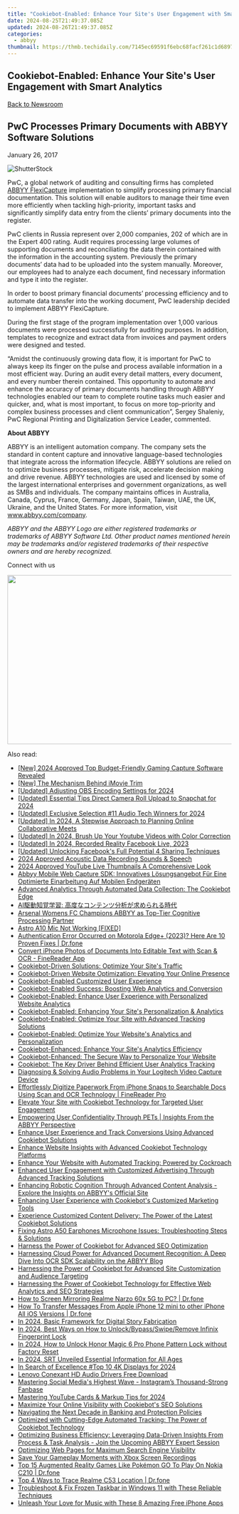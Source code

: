 ```yaml
---
title: "Cookiebot-Enabled: Enhance Your Site's User Engagement with Smart Analytics"
date: 2024-08-25T21:49:37.085Z
updated: 2024-08-26T21:49:37.085Z
categories:
  - abbyy
thumbnail: https://thmb.techidaily.com/7145ec69591f6ebc68facf261c1d68971298e27f3697b076251aa5b51f323de0.jpg
---
```


## Cookiebot-Enabled: Enhance Your Site's User Engagement with Smart Analytics

[Back to Newsroom](https://tools.techidaily.com/abbyy/products/)

## PwC Processes Primary Documents with ABBYY Software Solutions

January 26, 2017

![ShutterStock](https://content.abbyy.com/-/media/project/abbyy/abbyy/branchtemplates/shutterstock_1272462163_1296-x-729.jpg?h=729&iar=0&w=1296)

PwC, a global network of auditing and consulting firms has completed [ABBYY FlexiCapture](https://tools.techidaily.com/abbyy/products/) implementation to simplify processing primary financial documentation. This solution will enable auditors to manage their time even more efficiently when tackling high-priority, important tasks and significantly simplify data entry from the clients’ primary documents into the register.

PwC clients in Russia represent over 2,000 companies, 202 of which are in the Expert 400 rating. Audit requires processing large volumes of supporting documents and reconciliating the data therein contained with the information in the accounting system. Previously the primary documents’ data had to be uploaded into the system manually. Moreover, our employees had to analyze each document, find necessary information and type it into the register.

In order to boost primary financial documents’ processing efficiency and to automate data transfer into the working document, PwC leadership decided to implement ABBYY FlexiCapture.

During the first stage of the program implementation over 1,000 various documents were processed successfully for auditing purposes. In addition, templates to recognize and extract data from invoices and payment orders were designed and tested.

“Amidst the continuously growing data flow, it is important for PwC to always keep its finger on the pulse and process available information in a most efficient way. During an audit every detail matters, every document, and every number therein contained. This opportunity to automate and enhance the accuracy of primary documents handling through ABBYY technologies enabled our team to complete routine tasks much easier and quicker, and, what is most important, to focus on more top-priority and complex business processes and client communication”, Sergey Shaleniy, PwC Regional Printing and Digitalization Service Leader, commented.

**About ABBYY**

ABBYY is an intelligent automation company. The company sets the standard in content capture and innovative language-based technologies that integrate across the information lifecycle. ABBYY solutions are relied on to optimize business processes, mitigate risk, accelerate decision making and drive revenue. ABBYY technologies are used and licensed by some of the largest international enterprises and government organizations, as well as SMBs and individuals. The company maintains offices in Australia, Canada, Cyprus, France, Germany, Japan, Spain, Taiwan, UAE, the UK, Ukraine, and the United States. For more information, visit www.abbyy.com/company.

_ABBYY and the ABBYY Logo are either registered trademarks or trademarks of ABBYY Software Ltd. Other product names mentioned herein may be trademarks and/or registered trademarks of their respective owners and are hereby recognized._

Connect with us

<ins class="adsbygoogle"
     style="display:block"
     data-ad-format="autorelaxed"
     data-ad-client="ca-pub-7571918770474297"
     data-ad-slot="1223367746"></ins>



<ins class="adsbygoogle"
     style="display:block"
     data-ad-client="ca-pub-7571918770474297"
     data-ad-slot="8358498916"
     data-ad-format="auto"
     data-full-width-responsive="true"></ins>

<!-- affiliate ads begin -->
<a href="https://twopages.pxf.io/c/5597632/2016067/18544" target="_top" id="2016067"><img src="//a.impactradius-go.com/display-ad/18544-2016067" border="0" alt="" width="1020" height="380"/></a><img height="0" width="0" src="https://imp.pxf.io/i/5597632/2016067/18544" style="position:absolute;visibility:hidden;" border="0" />
<!-- affiliate ads end -->
<span class="atpl-alsoreadstyle">Also read:</span>
<div><ul>
<li><a href="https://visual-screen-recording.techidaily.com/new-2024-approved-top-budget-friendly-gaming-capture-software-revealed/"><u>[New] 2024 Approved  Top Budget-Friendly Gaming Capture Software Revealed</u></a></li>
<li><a href="https://some-skills.techidaily.com/new-the-mechanism-behind-imovie-trim/"><u>[New] The Mechanism Behind iMovie Trim</u></a></li>
<li><a href="https://remote-screen-capture.techidaily.com/updated-adjusting-obs-encoding-settings-for-2024/"><u>[Updated] Adjusting OBS Encoding Settings for 2024</u></a></li>
<li><a href="https://snapchat-videos.techidaily.com/updated-essential-tips-direct-camera-roll-upload-to-snapchat-for-2024/"><u>[Updated] Essential Tips  Direct Camera Roll Upload to Snapchat for 2024</u></a></li>
<li><a href="https://screen-video-capture.techidaily.com/updated-exclusive-selection-11-audio-tech-winners-for-2024/"><u>[Updated] Exclusive Selection  #11 Audio Tech Winners for 2024</u></a></li>
<li><a href="https://screen-mirroring-recording.techidaily.com/updated-in-2024-a-stepwise-approach-to-planning-online-collaborative-meets/"><u>[Updated] In 2024, A Stepwise Approach to Planning Online Collaborative Meets</u></a></li>
<li><a href="https://youtube-tips.techidaily.com/ed-in-2024-brush-up-your-youtube-videos-with-color-correction/"><u>[Updated] In 2024, Brush Up Your Youtube Videos with Color Correction</u></a></li>
<li><a href="https://facebook-videos.techidaily.com/updated-in-2024-recorded-reality-facebook-live-2023/"><u>[Updated] In 2024, Recorded Reality  Facebook Live, 2023</u></a></li>
<li><a href="https://facebook-clips.techidaily.com/updated-unlocking-facebooks-full-potential-4-sharing-techniques/"><u>[Updated] Unlocking Facebook's Full Potential  4 Sharing Techniques</u></a></li>
<li><a href="https://remote-screen-capture.techidaily.com/2024-approved-acoustic-data-recording-sounds-and-speech/"><u>2024 Approved  Acoustic Data Recording  Sounds & Speech</u></a></li>
<li><a href="https://facebook-video-footage.techidaily.com/2024-approved-youtube-live-thumbnails-a-comprehensive-look/"><u>2024 Approved  YouTube Live Thumbnails  A Comprehensive Look</u></a></li>
<li><a href="https://solve-marvelous.techidaily.com/abbyy-mobile-web-capture-sdk-innovatives-losungsangebot-fur-eine-optimierte-einarbeitung-auf-mobilen-endgeraten/"><u>Abbyy Mobile Web Capture SDK: Innovatives Lösungsangebot Für Eine Optimierte Einarbeitung Auf Mobilen Endgeräten</u></a></li>
<li><a href="https://solve-marvelous.techidaily.com/advanced-analytics-through-automated-data-collection-the-cookiebot-edge/"><u>Advanced Analytics Through Automated Data Collection: The Cookiebot Edge</u></a></li>
<li><a href="https://solve-marvelous.techidaily.com/ai/"><u>AI駆動知覚学習: 高度なコンテンツ分析が求められる時代</u></a></li>
<li><a href="https://solve-marvelous.techidaily.com/arsenal-womens-fc-champions-abbyy-as-top-tier-cognitive-processing-partner/"><u>Arsenal Womens FC Champions ABBYY as Top-Tier Cognitive Processing Partner</u></a></li>
<li><a href="https://sound-issues.techidaily.com/astro-a10-mic-not-working-fixed/"><u>Astro A10 Mic Not Working [FIXED]</u></a></li>
<li><a href="https://howto.techidaily.com/authentication-error-occurred-on-motorola-edgeplus-2023-here-are-10-proven-fixes-drfone-by-drfone-fix-android-problems-fix-android-problems/"><u>Authentication Error Occurred on Motorola Edge+ (2023)? Here Are 10 Proven Fixes | Dr.fone</u></a></li>
<li><a href="https://solve-marvelous.techidaily.com/convert-iphone-photos-of-documents-into-editable-text-with-scan-and-ocr-finereader-app/"><u>Convert iPhone Photos of Documents Into Editable Text with Scan & OCR - FineReader App</u></a></li>
<li><a href="https://solve-marvelous.techidaily.com/cookiebot-driven-solutions-optimize-your-sites-traffic/"><u>Cookiebot-Driven Solutions: Optimize Your Site's Traffic</u></a></li>
<li><a href="https://solve-marvelous.techidaily.com/cookiebot-driven-website-optimization-elevating-your-online-presence/"><u>Cookiebot-Driven Website Optimization: Elevating Your Online Presence</u></a></li>
<li><a href="https://solve-marvelous.techidaily.com/cookiebot-enabled-customized-user-experience/"><u>Cookiebot-Enabled Customized User Experience</u></a></li>
<li><a href="https://solve-marvelous.techidaily.com/cookiebot-enabled-success-boosting-web-analytics-and-conversion/"><u>Cookiebot-Enabled Success: Boosting Web Analytics and Conversion</u></a></li>
<li><a href="https://solve-marvelous.techidaily.com/cookiebot-enabled-enhance-user-experience-with-personalized-website-analytics/"><u>Cookiebot-Enabled: Enhance User Experience with Personalized Website Analytics</u></a></li>
<li><a href="https://solve-marvelous.techidaily.com/cookiebot-enabled-enhancing-your-sites-personalization-and-analytics/"><u>Cookiebot-Enabled: Enhancing Your Site's Personalization & Analytics</u></a></li>
<li><a href="https://solve-marvelous.techidaily.com/cookiebot-enabled-optimize-your-site-with-advanced-tracking-solutions/"><u>Cookiebot-Enabled: Optimize Your Site with Advanced Tracking Solutions</u></a></li>
<li><a href="https://solve-marvelous.techidaily.com/cookiebot-enabled-optimize-your-websites-analytics-and-personalization/"><u>Cookiebot-Enabled: Optimize Your Website's Analytics and Personalization</u></a></li>
<li><a href="https://solve-marvelous.techidaily.com/cookiebot-enhanced-enhance-your-sites-analytics-efficiency/"><u>Cookiebot-Enhanced: Enhance Your Site's Analytics Efficiency</u></a></li>
<li><a href="https://solve-marvelous.techidaily.com/cookiebot-enhanced-the-secure-way-to-personalize-your-website/"><u>Cookiebot-Enhanced: The Secure Way to Personalize Your Website</u></a></li>
<li><a href="https://solve-marvelous.techidaily.com/cookiebot-the-key-driver-behind-efficient-user-analytics-tracking/"><u>Cookiebot: The Key Driver Behind Efficient User Analytics Tracking</u></a></li>
<li><a href="https://sound-issues.techidaily.com/diagnosing-and-solving-audio-problems-in-your-logitech-video-capture-device/"><u>Diagnosing & Solving Audio Problems in Your Logitech Video Capture Device</u></a></li>
<li><a href="https://solve-marvelous.techidaily.com/effortlessly-digitize-paperwork-from-iphone-snaps-to-searchable-docs-using-scan-and-ocr-technology-finereader-pro/"><u>Effortlessly Digitize Paperwork From iPhone Snaps to Searchable Docs Using Scan and OCR Technology | FineReader Pro</u></a></li>
<li><a href="https://solve-marvelous.techidaily.com/elevate-your-site-with-cookiebot-technology-for-targeted-user-engagement/"><u>Elevate Your Site with Cookiebot Technology for Targeted User Engagement</u></a></li>
<li><a href="https://solve-marvelous.techidaily.com/empowering-user-confidentiality-through-pets-insights-from-the-abbyy-perspective/"><u>Empowering User Confidentiality Through PETs | Insights From the ABBYY Perspective</u></a></li>
<li><a href="https://solve-marvelous.techidaily.com/enhance-user-experience-and-track-conversions-using-advanced-cookiebot-solutions/"><u>Enhance User Experience and Track Conversions Using Advanced Cookiebot Solutions</u></a></li>
<li><a href="https://solve-marvelous.techidaily.com/enhance-website-insights-with-advanced-cookiebot-technology-platforms/"><u>Enhance Website Insights with Advanced Cookiebot Technology Platforms</u></a></li>
<li><a href="https://solve-marvelous.techidaily.com/enhance-your-website-with-automated-tracking-powered-by-cockroach/"><u>Enhance Your Website with Automated Tracking: Powered by Cockroach</u></a></li>
<li><a href="https://solve-marvelous.techidaily.com/enhanced-user-engagement-with-customized-advertising-through-advanced-tracking-solutions/"><u>Enhanced User Engagement with Customized Advertising Through Advanced Tracking Solutions</u></a></li>
<li><a href="https://solve-marvelous.techidaily.com/enhancing-robotic-cognition-through-advanced-content-analysis-explore-the-insights-on-abbyys-official-site/"><u>Enhancing Robotic Cognition Through Advanced Content Analysis - Explore the Insights on ABBYY's Official Site</u></a></li>
<li><a href="https://solve-marvelous.techidaily.com/enhancing-user-experience-with-cookiebots-customized-marketing-tools/"><u>Enhancing User Experience with Cookiebot's Customized Marketing Tools</u></a></li>
<li><a href="https://solve-marvelous.techidaily.com/experience-customized-content-delivery-the-power-of-the-latest-cookiebot-solutions/"><u>Experience Customized Content Delivery: The Power of the Latest Cookiebot Solutions</u></a></li>
<li><a href="https://sound-issues.techidaily.com/fixing-astro-a50-earphones-microphone-issues-troubleshooting-steps-and-solutions/"><u>Fixing Astro A50 Earphones Microphone Issues: Troubleshooting Steps & Solutions</u></a></li>
<li><a href="https://solve-marvelous.techidaily.com/harness-the-power-of-cookiebot-for-advanced-seo-optimization/"><u>Harness the Power of Cookiebot for Advanced SEO Optimization</u></a></li>
<li><a href="https://solve-marvelous.techidaily.com/harnessing-cloud-power-for-advanced-document-recognition-a-deep-dive-into-ocr-sdk-scalability-on-the-abbyy-blog/"><u>Harnessing Cloud Power for Advanced Document Recognition: A Deep Dive Into OCR SDK Scalability on the ABBYY Blog</u></a></li>
<li><a href="https://solve-marvelous.techidaily.com/harnessing-the-power-of-cookiebot-for-advanced-site-customization-and-audience-targeting/"><u>Harnessing the Power of Cookiebot for Advanced Site Customization and Audience Targeting</u></a></li>
<li><a href="https://solve-marvelous.techidaily.com/harnessing-the-power-of-cookiebot-technology-for-effective-web-analytics-and-seo-strategies/"><u>Harnessing the Power of Cookiebot Technology for Effective Web Analytics and SEO Strategies</u></a></li>
<li><a href="https://screen-mirror.techidaily.com/how-to-screen-mirroring-realme-narzo-60x-5g-to-pc-drfone-by-drfone-android/"><u>How to Screen Mirroring Realme Narzo 60x 5G to PC? | Dr.fone</u></a></li>
<li><a href="https://iphone-transfer.techidaily.com/how-to-transfer-messages-from-apple-iphone-12-mini-to-other-iphone-all-ios-versions-drfone-by-drfone-transfer-from-ios/"><u>How To Transfer Messages From Apple iPhone 12 mini to other iPhone All iOS Versions | Dr.fone</u></a></li>
<li><a href="https://extra-tips.techidaily.com/in-2024-basic-framework-for-digital-story-fabrication/"><u>In 2024, Basic Framework for Digital Story Fabrication</u></a></li>
<li><a href="https://unlock-android.techidaily.com/in-2024-best-ways-on-how-to-unlockbypassswiperemove-infinix-fingerprint-lock-by-drfone-android/"><u>In 2024, Best Ways on How to Unlock/Bypass/Swipe/Remove Infinix Fingerprint Lock</u></a></li>
<li><a href="https://easy-unlock-android.techidaily.com/in-2024-how-to-unlock-honor-magic-6-pro-phone-pattern-lock-without-factory-reset-by-drfone-android/"><u>In 2024, How to Unlock Honor Magic 6 Pro Phone Pattern Lock without Factory Reset</u></a></li>
<li><a href="https://extra-support.techidaily.com/in-2024-srt-unveiled-essential-information-for-all-ages/"><u>In 2024, SRT Unveiled  Essential Information for All Ages</u></a></li>
<li><a href="https://some-techniques.techidaily.com/in-search-of-excellence-top-10-4k-displays-for-2024/"><u>In Search of Excellence  #Top 10 4K Displays for 2024</u></a></li>
<li><a href="https://driver-download.techidaily.com/lenovo-conexant-hd-audio-drivers-free-download/"><u>Lenovo Conexant HD Audio Drivers Free Download</u></a></li>
<li><a href="https://instagram-clips.techidaily.com/mastering-social-medias-highest-wave-instagrams-thousand-strong-fanbase/"><u>Mastering Social Media's Highest Wave - Instagram’s Thousand-Strong Fanbase</u></a></li>
<li><a href="https://youtube-help.techidaily.com/mastering-youtube-cards-and-markup-tips-for-2024/"><u>Mastering YouTube Cards & Markup Tips for 2024</u></a></li>
<li><a href="https://solve-marvelous.techidaily.com/maximize-your-online-visibility-with-cookiebots-seo-solutions/"><u>Maximize Your Online Visibility with Cookiebot's SEO Solutions</u></a></li>
<li><a href="https://solve-marvelous.techidaily.com/navigating-the-next-decade-in-banking-and-protection-policies/"><u>Navigating the Next Decade in Banking and Protection Policies</u></a></li>
<li><a href="https://solve-marvelous.techidaily.com/optimized-with-cutting-edge-automated-tracking-the-power-of-cookiebot-technology/"><u>Optimized with Cutting-Edge Automated Tracking: The Power of Cookiebot Technology</u></a></li>
<li><a href="https://solve-marvelous.techidaily.com/optimizing-business-efficiency-leveraging-data-driven-insights-from-process-and-task-analysis-join-the-upcoming-abbyy-expert-session/"><u>Optimizing Business Efficiency: Leveraging Data-Driven Insights From Process & Task Analysis - Join the Upcoming ABBYY Expert Session</u></a></li>
<li><a href="https://solve-marvelous.techidaily.com/optimizing-web-pages-for-maximum-search-engine-visibility/"><u>Optimizing Web Pages for Maximum Search Engine Visibility</u></a></li>
<li><a href="https://screen-capture.techidaily.com/save-your-gameplay-moments-with-xbox-screen-recordings/"><u>Save Your Gameplay Moments with Xbox Screen Recordings</u></a></li>
<li><a href="https://android-pokemon-go.techidaily.com/top-15-augmented-reality-games-like-pokemon-go-to-play-on-nokia-c210-drfone-by-drfone-virtual-android/"><u>Top 15 Augmented Reality Games Like Pokémon GO To Play On Nokia C210 | Dr.fone</u></a></li>
<li><a href="https://android-location-track.techidaily.com/top-4-ways-to-trace-realme-c53-location-drfone-by-drfone-virtual-android/"><u>Top 4 Ways to Trace Realme C53 Location | Dr.fone</u></a></li>
<li><a href="https://win-howtos.techidaily.com/troubleshoot-and-fix-frozen-taskbar-in-windows-11-with-these-reliable-techniques/"><u>Troubleshoot & Fix Frozen Taskbar in Windows 11 with These Reliable Techniques</u></a></li>
<li><a href="https://tech-recovery.techidaily.com/unleash-your-love-for-music-with-these-8-amazing-free-iphone-apps/"><u>Unleash Your Love for Music with These 8 Amazing Free iPhone Apps</u></a></li>
</ul></div>
